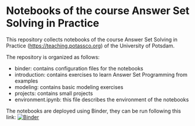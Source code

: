 # Notebooks of the course Answer Set Solving in Practice

This repository collects notebooks of the course Answer Set Solving in Practice (https://teaching.potassco.org) 
of the University of Potsdam.

The repository is organized as follows:
* binder: contains configuration files for the notebooks
* introduction: contains exercises to learn Answer Set Programming from examples
* modeling: contains basic modeling exercises
* projects: contains small projects
* environment.ipynb: this file describes the environment of the notebooks
 
The notebooks are deployed using Binder, they can be run following this link:
[![Binder](https://mybinder.org/badge_logo.svg)](https://mybinder.org/v2/gh/potassco-asp-course/notebooks.git/master)
